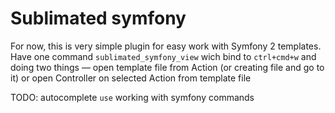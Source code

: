 # Sublimated symfony

For now, this is very simple plugin for easy work with Symfony 2 templates.
Have one command `sublimated_symfony_view` wich bind to `ctrl+cmd+w` and doing
two things — open template file from Action (or creating file and go to it) or
open Controller on selected Action from template file

TODO:
autocomplete `use`
working with symfony commands